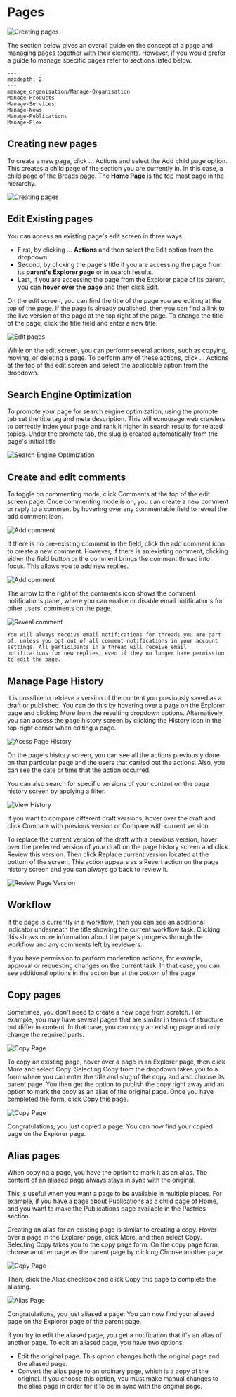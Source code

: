 # Pages

![Creating pages](../../_static/images/pages/page_hierarchy.png "Creating pages")

The section below gives an overall guide on the concept of a page and managing pages together with their elements. However, if you would prefer a guide to manage specific pages refer to sections listed below.

```{toctree}
---
maxdepth: 2
---
manage_organisation/Manage-Organisation
Manage-Products
Manage-Services
Manage-News
Manage-Publications
Manage-Flex
```

## Creating new pages

To create a new page, click … Actions and select the Add child page option. This creates a child page of the section you are currently in. In this case, a child page of the Breads page. The **Home Page** is the top most page in the hierarchy.

![Creating pages](../../_static/images/pages/create_page.png "Creating pages")

## Edit Existing pages

You can access an existing page's edit screen in three ways.

- First, by clicking … **Actions** and then select the Edit option from the dropdown. 
- Second, by clicking the page's title if you are accessing the page from its **parent's Explorer page** or in search results. 
- Last, if you are accessing the page from the Explorer page of its parent, you can **hover over the page** and then click Edit.

On the edit screen, you can find the title of the page you are editing at the top of the page. If the page is already published, then you can find a link to the live version of the page at the top right of the page. To change the title of the page, click the title field and enter a new title.

![Edit pages](../../_static/images/pages/Edit_page_1.png "Edit pages")

While on the edit screen, you can perform several actions, such as copying, moving, or deleting a page. To perform any of these actions, click … Actions at the top of the edit screen and select the applicable option from the dropdown.

## Search Engine Optimization
To promote your page for search engine optimization, using the promote tab set the title tag and meta description. This will ecnourage web crawlers to correctly index your page and rank it higher in search results for related topics. Under the promote tab, the slug is created automatically from the page's initial title

![Search Engine Optimization](../../_static/images/pages/Seo_1.png "Search Engine Optimization")

## Create and edit comments

To toggle on commenting mode, click Comments at the top of the edit screen page. Once commenting mode is on, you can create a new comment or reply to a comment by hovering over any commentable field to reveal the add comment icon.

![Add comment](../../_static/images/pages/add_comment.png "Add comment")

If there is no pre-existing comment in the field, click the add comment icon to create a new comment. However, if there is an existing comment, clicking either the field button or the comment brings the comment thread into focus. This allows you to add new replies.


![Add comment](../../_static/images/pages/save_comment.png "Add comment")

The arrow to the right of the comments icon shows the comment notifications
panel, where you can enable or disable email notifications for other users' comments on the page.

![Reveal comment](../../_static/images/pages/reveal_comment.png "Reveal comment")

```{note}
You will always receive email notifications for threads you are part of, unless you opt out of all comment notifications in your account settings. All participants in a thread will receive email notifications for new replies, even if they no longer have permission to edit the page.
```


## Manage Page History

it is possible to retrieve a version of the content you previously saved as a draft or published. You can do this by hovering over a page on the Explorer page and clicking More from the resulting dropdown options. Alternatively, you can access the page history screen by clicking the History icon in the top-right corner when editing a page.

![Acess Page History](../../_static/images/pages/page_history.png "Access Page History")

On the page's history screen, you can see all the actions previously done on that particular page and the users that carried out the actions. Also, you can see the date or time that the action occurred.

You can also search for specific versions of your content on the page history screen by applying a filter.

![View History](../../_static/images/pages/view_page_history.png "View Page History")

If you want to compare different draft versions, hover over the draft and click Compare with previous version or Compare with current version.

To replace the current version of the draft with a previous version, hover over the preferred version of your draft on the page history screen and click Review this version. Then click Replace current version located at the bottom of the screen. This action appears as a Revert action on the page history screen and you can always go back to review it.

![Review Page Version](../../_static/images/pages/review_page_version.png "Review Page Version")

## Workflow

If the page is currently in a workflow, then you can see an additional indicator underneath the title showing the current workflow task. Clicking this shows more information about the page's progress through the workflow and any comments left by reviewers.

If you have permission to perform moderation actions, for example, approval or requesting changes on the current task. In that case, you can see additional options in the action bar at the bottom of the page

## Copy pages

Sometimes, you don't need to create a new page from scratch. For example, you may have several pages that are similar in terms of structure but differ in content. In that case, you can copy an existing page and only change the required parts.

![Copy Page](../../_static/images/pages/copy_page.png "Copy Page")

To copy an existing page, hover over a page in an Explorer page, then click More and select Copy. Selecting Copy from the dropdown takes you to a form where you can enter the title and slug of the copy and also choose its parent page. You then get the option to publish the copy right away and an option to mark the copy as an alias of the original page. Once you have completed the form, click Copy this page.

![Copy Page](../../_static/images/pages/copy_page_2.png "Copy Page")

Congratulations, you just copied a page. You can now find your copied page on the Explorer page.

## Alias pages

When copying a page, you have the option to mark it as an alias. The content of an aliased page always stays in sync with the original.

This is useful when you want a page to be available in multiple places. For example, if you have a page about Publications as a child page of Home, and you want to make the Publications page available in the Pastries section. 

Creating an alias for an existing page is similar to creating a copy. Hover over a page in the Explorer page, click More, and then select Copy. Selecting Copy takes you to the copy page form. On the copy page form, choose another page as the parent page by clicking Choose another page.

![Copy Page](../../_static/images/pages/copy_page_2.png "Copy Page")

Then, click the Alias checkbox and click Copy this page to complete the aliasing.

![Alias Page](../../_static/images/pages/alias_page.png "Alias Page")

Congratulations, you just aliased a page. You can now find your aliased page on the Explorer page of the parent page.

If you try to edit the aliased page, you get a notification that it's an alias of another page. To edit an aliased page, you have two options:

- Edit the original page. This option changes both the original page and the aliased page.
- Convert the alias page to an ordinary page, which is a copy of the original. If you choose this option, you must make manual changes to the alias page in order for it to be in sync with the original page.